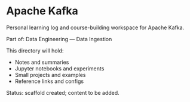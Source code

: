 # Apache Kafka

Personal learning log and course-building workspace for Apache Kafka.

Part of: Data Engineering — Data Ingestion

This directory will hold:
- Notes and summaries
- Jupyter notebooks and experiments
- Small projects and examples
- Reference links and configs

Status: scaffold created; content to be added.
